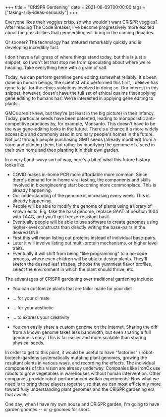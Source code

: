 +++
title = "CRISPR Gardening"
date = 2021-08-09T00:00:00
tags = ["taking-silly-ideas-seriously"]
+++

Everyone likes their veggies crisp, so who wouldn't want CRISPR veggies?
After reading The Code Breaker, I've become progressively more excited about the possibilities that gene editing will bring in the coming decades.

Or sooner? The technology has matured remarkably quickly and is developing incredibly fast.

I don't have a full grasp of where things stand today, but this is just a snippet, so I won't let that stop me from speculating about where we're heading. Take everything here with a grain of salt.

Today, we can perform germline gene editing somewhat reliably. It's been done on human beings; the scientist who performed this first, I believe has gone to jail for the ethics violations involved in doing so. Our interest in this snippet, however, doesn't have the full set of ethical qualms that applying gene editing to humans has. We're interested in applying gene editing to plants.

GMOs aren't knew, but they're (at least in the big picture) in their infancy. Today, particular seeds have been patented, leading to monopolistic anti-competitive practices by, for example, Monsanto. This doesn't have to be the way gene-editing looks in the future. There's a chance it's more widely accessible and commonly used in ordinary people's homes in the future. Not just through people purchasing GMO seeds (already modified) from a store and planting them, but rather by modifying the genome of a seed in their own home and then planting it in their own garden.

In a very hand-wavy sort of way, here's a bit of what this future history looks like.

- COVID makes in-home PCR more affordable more common. Since there's demand for in-home viral testing, the components and skills involved in bioengineering start becoming more commonplace. This is already happening.
- Our understanding of the genome is increasing every week. This is already happening.
- People will be able to modify the genome of plants using a library of known edits. E.g. take the basil genome, replace GAAT at position 1004 with TAAG, and you'll get freeze-resistant basil.
- Eventually people will be able to use software to create genomes using higher-level constructs than directly writing the base-pairs in the desired DNS.
- First this will mean listing out proteins instead of individual base-pairs.
- Later it will involve listing out multi-protein mechanisms, or higher level traits.
- Eventually it will shift from being "like programming" to a no-code process, where even children will be able to design plants. They'll sketch the desired leaf shapes, choose the yummiest flavor profiles, select the environment in which the plant should thrive, etc.

The advantages of CRISPR gardening over traditional gardening include:

- You can customize plants that are tailor made for your diet
- ... for your climate
- ... for your aesthetic
- ... to express your creativity

- You can easily share a custom genome on the internet. Sharing the diff from a known genome takes less bandwidth, but even sharing a full genome is easy. This is far easier and more scalable than sharing physical seeds.

In order to get to this point, it would be useful to have "factories" / robot-biotech-gardens systematically mutating plant genomes, growing the resultant plants in various ways, and recording the effects. The individual components of this vision are already underway. Companies like IronOx use robots to grow vegetables in warehouses without human intervention. Other companies provide robot-performanced wetlab experiments. Now what we need is to bring these players together, so that we can most efficiently more toward fully understanding plant genomes and the CRISPR gardening era that awaits.

One day, when I have my own house and CRISPR garden, I'm going to have garden gnomes -- or g-gnomes for short.
